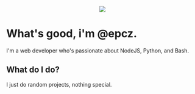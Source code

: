 
<p align="center">
  <img src="https://github-readme-stats.vercel.app/api/?username=epcz&title_color=56A5E9&text_color=BABABA&show_icons=true&bg_color=00000000&hide_border=true&icon_color=56A5E9&hide_title=true&count_private=true" />
</p>


# What's good, i'm @epcz.
I'm a web developer who's passionate about NodeJS, Python, and Bash.

## What do I do?
I just do random projects, nothing special.
